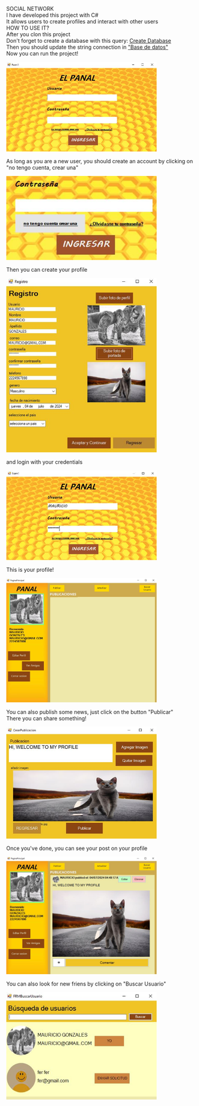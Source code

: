SOCIAL NETWORK  
I have developed this project with C#  
It allows users to create profiles and interact with other users  
HOW TO USE IT?  
After you clon this project  
Don't forget to create a database with this query: [Create Database](resources/query.sql)  
Then you should update the string connection in ["Base de datos"](BaseDeDatos.cs)  
Now you can run the project!  

   <img src="https://github.com/MGonzalesZ/Social_Network/blob/master/resources/1.JPG" alt="Descripción de la imagen" width="400"/>  

As long as you are a new user, you should create an account by clicking on "no tengo cuenta, crear una"

   <img src="https://github.com/MGonzalesZ/Social_Network/blob/master/resources/2.JPG" alt="Descripción de la imagen" width="400"/>  

Then you can create your profile  

   <img src="https://github.com/MGonzalesZ/Social_Network/blob/master/resources/3.JPG" alt="Descripción de la imagen" width="400"/>  

and login with your credentials  

   <img src="https://github.com/MGonzalesZ/Social_Network/blob/master/resources/4.JPG" alt="Descripción de la imagen" width="400"/>  

This is your profile!  

   <img src="https://github.com/MGonzalesZ/Social_Network/blob/master/resources/5.JPG" alt="Descripción de la imagen" width="400"/>  

You can also publish some news, just click on the button "Publicar"  
There you can share something!  

   <img src="https://github.com/MGonzalesZ/Social_Network/blob/master/resources/6.JPG" alt="Descripción de la imagen" width="400"/>  

Once you've done, you can see your post on your profile  

   <img src="https://github.com/MGonzalesZ/Social_Network/blob/master/resources/7.JPG" alt="Descripción de la imagen" width="400"/>  

You can also look for new friens by clicking on "Buscar Usuario"  

   <img src="https://github.com/MGonzalesZ/Social_Network/blob/master/resources/8.JPG" alt="Descripción de la imagen" width="400"/>  
